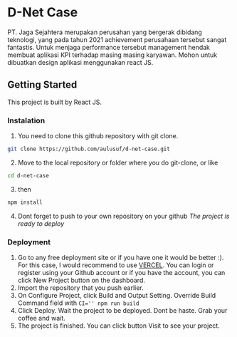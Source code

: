 # D-Net Case

PT. Jaga Sejahtera merupakan perusahan yang bergerak dibidang teknologi, yang pada tahun 2021 achievement perusahaan tersebut sangat fantastis. Untuk menjaga performance tersebut management hendak membuat aplikasi KPI terhadap masing masing karyawan. Mohon untuk dibuatkan design aplikasi menggunakan react JS.

## Getting Started
This project is built by React JS.

### Instalation
1. You need to clone this github repository with git clone.

```sh
git clone https://github.com/aulusuf/d-net-case.git
```
2. Move to the local repository or folder where you do git-clone, or like
```sh
cd d-net-case
```
3. then
```sh
npm install
```
4. Dont forget to push to your own repository on your github
_The project is ready to deploy_

### Deployment
1. Go to any free deployment site or if you have one it would be better :). For this case, I would recommend to use [VERCEL](https://vercel.com/). You can login or register using your Github account or if you have the account, you can click New Project button on the dashboard.
2. Import the repository that you push earlier.
3. On Configure Project, click Build and Output Setting. Override Build Command field with
`CI='' npm run build`
4. Click Deploy. Wait the project to be deployed. Dont be haste. Grab your coffee and wait.
5. The project is finished. You can click button Visit to see your project.
